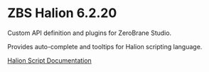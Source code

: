# ZBS Halion 6.2.20

Custom API definition and plugins for ZeroBrane Studio.


Provides auto-complete and tooltips for Halion scripting language.

[Halion Script Documentation](https://developer.steinberg.help/display/HSD/HALion+Script+Home)

